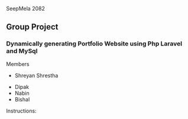 SeepMela 2082
<h2>Group Project</h2>
<h3>Dynamically generating Portfolio Website using Php Laravel and MySql</h3>
Members
<ul>
  <li><p>Shreyan Shrestha</p></li>
  <li>Dipak</li>
  <li>Nabin</li>
  <li>Bishal</li>
</ul>

Instructions:
<!DOCTYPE html>
<html lang="en">
<head>
    <meta charset="UTF-8">
    <meta name="viewport" content="width=device-width, initial-scale=1.0">
    <title>README - Laravel Project</title>
    <!-- GitHub Markdown CSS for styling -->
    <link rel="stylesheet" href="https://cdnjs.cloudflare.com/ajax/libs/github-markdown-css/5.2.0/github-markdown.min.css">
    <style>
        .markdown-body {
            box-sizing: border-box;
            min-width: 200px;
            max-width: 980px;
            margin: 0 auto;
            padding: 45px;
        }

        @media (max-width: 767px) {
            .markdown-body {
                padding: 15px;
            }
        }
    </style>
</head>
<body>
    <article class="markdown-body">
        <h1>Laravel Project</h1>
        <p>This is a Laravel-based web application that uses MySQL as its database. Follow the instructions below to pull and run the project on your local device.</p>

        <h2>Prerequisites</h2>
        <p>Before setting up the project, ensure you have the following installed on your device:</p>
        <ul>
            <li><strong>PHP</strong> (>= 8.1)</li>
            <li><strong>Composer</strong> (Dependency Manager for PHP)</li>
            <li><strong>MySQL</strong> (or another SQL database supported by Laravel)</li>
            <li><strong>Node.js</strong> and <strong>NPM</strong> (for front-end assets)</li>
            <li><strong>Git</strong></li>
        </ul>

        <h2>Setup Instructions</h2>
        <ol>
            <li>
                <strong>Clone the Repository</strong>
                <p>Clone the project to your local machine using the following command:</p>
                <pre><code>git clone https://github.com/your-username/your-repository-name.git</code></pre>
                <p>Navigate to the project directory:</p>
                <pre><code>cd your-repository-name</code></pre>
            </li>
            <li>
                <strong>Install PHP Dependencies</strong>
                <p>Install the required PHP packages using Composer:</p>
                <pre><code>composer install</code></pre>
            </li>
            <li>
                <strong>Set Up Environment File</strong>
                <p>Copy the example environment file to create your <code>.env</code> file:</p>
                <pre><code>cp .env.example .env</code></pre>
                <p>Open the <code>.env</code> file in a text editor and configure your database settings:</p>
                <pre><code>DB_CONNECTION=mysql
DB_HOST=127.0.0.1
DB_PORT=3306
DB_DATABASE=your_database_name
DB_USERNAME=your_database_username
DB_PASSWORD=your_database_password</code></pre>
                <p>Replace <code>your_database_name</code>, <code>your_database_username</code>, and <code>your_database_password</code> with your actual MySQL database credentials.</p>
            </li>
            <li>
                <strong>Generate Application Key</strong>
                <p>Generate a unique application key for your Laravel project:</p>
                <pre><code>php artisan key:generate</code></pre>
            </li>
            <li>
                <strong>Set Up the Database</strong>
                <p>Create a MySQL database for the project (e.g., using a MySQL client like phpMyAdmin or the MySQL CLI):</p>
                <pre><code>CREATE DATABASE your_database_name;</code></pre>
                <p>Run the migrations to set up the database schema:</p>
                <pre><code>php artisan migrate</code></pre>
                <p>Optionally, seed the database with sample data (if seeders are included):</p>
                <pre><code>php artisan db:seed</code></pre>
            </li>
            <li>
                <strong>Install Front-End Dependencies</strong>
                <p>Install and compile the front-end assets using NPM:</p>
                <pre><code>npm install
npm run dev</code></pre>
                <p>For production, use:</p>
                <pre><code>npm run build</code></pre>
            </li>
            <li>
                <strong>Run the Application</strong>
                <p>Start the Laravel development server:</p>
                <pre><code>php artisan serve</code></pre>
                <p>By default, the application will be available at <a href="http://localhost:8000">http://localhost:8000</a>. Open this URL in your browser to access the project.</p>
            </li>
        </ol>

        <h2>Additional Notes</h2>
        <ul>
            <li><strong>Storage Permissions</strong>: Ensure the <code>storage</code> and <code>bootstrap/cache</code> directories are writable by your web server. You can set permissions using:
                <pre><code>chmod -R 775 storage bootstrap/cache</code></pre>
            </li>
            <li><strong>Troubleshooting</strong>: If you encounter issues, check the Laravel logs in <code>storage/logs/laravel.log</code> for details.</li>
            <li><strong>Custom Configuration</strong>: If the project requires additional configuration (e.g., third-party API keys), check the <code>.env.example</code> file for required variables.</li>
        </ul>

        <h2>Contributing</h2>
        <p>Contributions are welcome! Please follow these steps:</p>
        <ol>
            <li>Fork the repository.</li>
            <li>Create a new branch (<code>git checkout -b feature/your-feature</code>).</li>
            <li>Commit your changes (<code>git commit -m 'Add your feature'</code>).</li>
            <li>Push to the branch (<code>git push origin feature/your-feature</code>).</li>
            <li>Open a Pull Request.</li>
        </ol>

        <h2>License</h2>
        <p>This project is licensed under the <a href="LICENSE">MIT License</a>.</p>
    </article>
</body>
</html>

License
This project is licensed under the MIT License.

